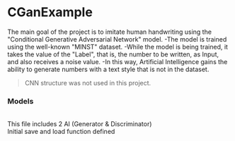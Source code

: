 # CGanExample
The main goal of the project is to imitate human handwriting using the "Conditional Generative Adversarial Network" model.
-The model is trained using the well-known "MINST" dataset.
-While the model is being trained, it takes the value of the "Label", that is, the number to be written, as Input, and also receives a noise value.
-In this way, Artificial Intelligence gains the ability to generate numbers with a text style that is not in the dataset.

> CNN structure was not used in this project.

### Models
<br>This file includes 2 AI (Generator & Discriminator)
<br>Initial save and load function defined

